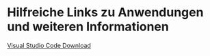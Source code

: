 # Hilfreiche Links zu Anwendungen und weiteren Informationen

[Visual Studio Code Download](https://code.visualstudio.com/sha/download?build=stable&os=win32-x64)